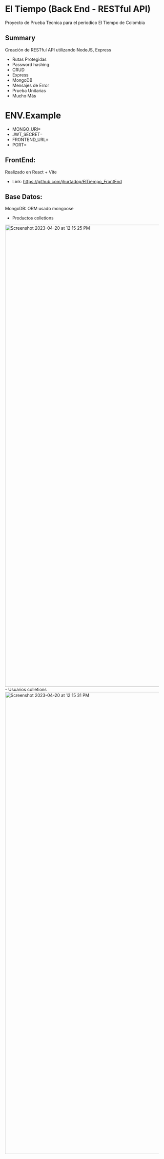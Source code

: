 # El Tiempo (Back End - RESTful API)
Proyecto de Prueba Técnica para el periodico El Tiempo de Colombia

## Summary
Creación de RESTful API utilizando NodeJS, Express
- Rutas Protegidas
- Password hashing
- CRUD
- Express
- MongoDB
- Mensajes de Error
- Prueba Unitarias
- Mucho Más

# ENV.Example
- MONGO_URI=
- JWT_SECRET=
- FRONTEND_URL=
- PORT=

## FrontEnd:
Realizado en React + Vite
- Link: https://github.com/jhurtadog/ElTiempo_FrontEnd

## Base Datos:
MongoDB: ORM usado mongoose
- Productos colletions
<img width="1509" alt="Screenshot 2023-04-20 at 12 15 25 PM" src="https://user-images.githubusercontent.com/57419008/233440694-f59f119a-2160-4776-af01-0bdaabf29432.png">
- Usuarios colletions
<img width="1509" alt="Screenshot 2023-04-20 at 12 15 31 PM" src="https://user-images.githubusercontent.com/57419008/233440714-2d7fd536-2370-4bc2-b282-e90adea983e1.png">
